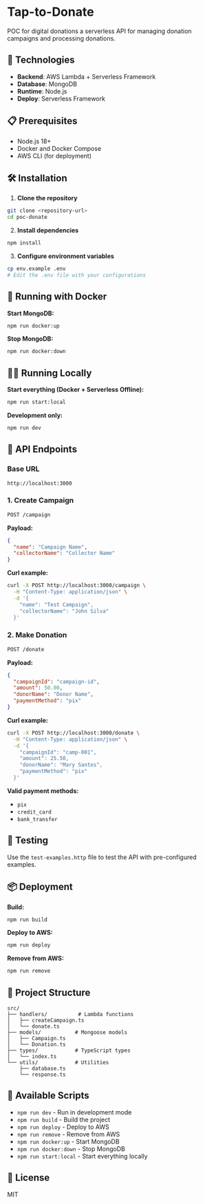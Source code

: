 # Tap-to-Donate

POC for digital donations a serverless API for managing donation campaigns and processing donations.

## 🚀 Technologies

- **Backend**: AWS Lambda + Serverless Framework
- **Database**: MongoDB
- **Runtime**: Node.js
- **Deploy**: Serverless Framework

## 📋 Prerequisites

- Node.js 18+
- Docker and Docker Compose
- AWS CLI (for deployment)

## 🛠️ Installation

1. **Clone the repository**
```bash
git clone <repository-url>
cd poc-donate
```

2. **Install dependencies**
```bash
npm install
```

3. **Configure environment variables**
```bash
cp env.example .env
# Edit the .env file with your configurations
```

## 🐳 Running with Docker

**Start MongoDB:**
```bash
npm run docker:up
```

**Stop MongoDB:**
```bash
npm run docker:down
```

## 🏃‍♂️ Running Locally

**Start everything (Docker + Serverless Offline):**
```bash
npm run start:local
```

**Development only:**
```bash
npm run dev
```

## 📡 API Endpoints

### Base URL
```
http://localhost:3000
```

### 1. Create Campaign
```bash
POST /campaign
```

**Payload:**
```json
{
  "name": "Campaign Name",
  "collectorName": "Collector Name"
}
```

**Curl example:**
```bash
curl -X POST http://localhost:3000/campaign \
  -H "Content-Type: application/json" \
  -d '{
    "name": "Test Campaign",
    "collectorName": "John Silva"
  }'
```

### 2. Make Donation
```bash
POST /donate
```

**Payload:**
```json
{
  "campaignId": "campaign-id",
  "amount": 50.00,
  "donorName": "Donor Name",
  "paymentMethod": "pix"
}
```

**Curl example:**
```bash
curl -X POST http://localhost:3000/donate \
  -H "Content-Type: application/json" \
  -d '{
    "campaignId": "camp-001",
    "amount": 25.50,
    "donorName": "Mary Santos",
    "paymentMethod": "pix"
  }'
```

**Valid payment methods:**
- `pix`
- `credit_card`
- `bank_transfer`

## 🧪 Testing

Use the `test-examples.http` file to test the API with pre-configured examples.

## 📦 Deployment

**Build:**
```bash
npm run build
```

**Deploy to AWS:**
```bash
npm run deploy
```

**Remove from AWS:**
```bash
npm run remove
```

## 📁 Project Structure

```
src/
├── handlers/          # Lambda functions
│   ├── createCampaign.ts
│   └── donate.ts
├── models/           # Mongoose models
│   ├── Campaign.ts
│   └── Donation.ts
├── types/            # TypeScript types
│   └── index.ts
└── utils/            # Utilities
    ├── database.ts
    └── response.ts
```

## 🔧 Available Scripts

- `npm run dev` - Run in development mode
- `npm run build` - Build the project
- `npm run deploy` - Deploy to AWS
- `npm run remove` - Remove from AWS
- `npm run docker:up` - Start MongoDB
- `npm run docker:down` - Stop MongoDB
- `npm run start:local` - Start everything locally

## 📝 License

MIT
